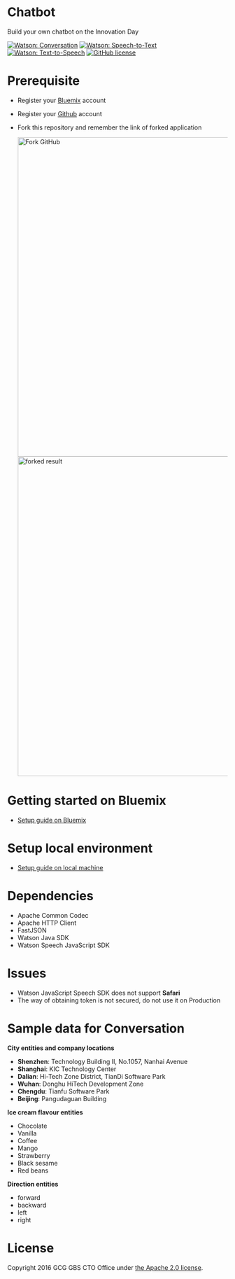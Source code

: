 # Chatbot
Build your own chatbot on the Innovation Day

[![Watson: Conversation](https://img.shields.io/badge/watson-conversation-5596e6.svg?style=flat)](https://github.com/CognitiveBuild/Chatbot)
[![Watson: Speech-to-Text](https://img.shields.io/badge/watson-speech--to--text-994fd7.svg?style=flat)](https://github.com/CognitiveBuild/Chatbot)
[![Watson: Text-to-Speech](https://img.shields.io/badge/watson-text--to--speech-994fd7.svg?style=flat)](https://github.com/CognitiveBuild/Chatbot)
[![GitHub license](https://img.shields.io/badge/license-Apache%202-blue.svg)](https://raw.githubusercontent.com/CognitiveBuild/Chatbot/master/LICENSE)

# Prerequisite
* Register your [Bluemix](https://bluemix.net) account
* Register your [Github](https://github.com) account 
* Fork this repository and remember the link of forked application

	<img width="730" alt="Fork GitHub" src="https://cloud.githubusercontent.com/assets/1511528/20171945/01edad1a-a76e-11e6-83ed-3cd0245ae2d2.png">

	<img width="730" alt="forked result" src="https://cloud.githubusercontent.com/assets/1511528/20475569/7f60d6cc-b007-11e6-870b-87ae0d7b238f.png">

# Getting started on Bluemix
- [Setup guide on Bluemix](docs/Bluemix.md)

# Setup local environment
- [Setup guide on local machine](docs/local.md)

# Dependencies
* Apache Common Codec
* Apache HTTP Client
* FastJSON
* Watson Java SDK
* Watson Speech JavaScript SDK

# Issues
* Watson JavaScript Speech SDK does not support **Safari**
* The way of obtaining token is not secured, do not use it on Production

# Sample data for Conversation
**City entities and company locations**
* **Shenzhen**: Technology Building II, No.1057, Nanhai Avenue
* **Shanghai**: KIC Technology Center
* **Dalian**: Hi-Tech Zone District, TianDi Software Park
* **Wuhan**: Donghu HiTech Development Zone
* **Chengdu**: Tianfu Software Park
* **Beijing**: Pangudaguan Building

**Ice cream flavour entities**
* Chocolate
* Vanilla
* Coffee
* Mango
* Strawberry
* Black sesame
* Red beans

**Direction entities**
* forward
* backward
* left
* right

# License
Copyright 2016 GCG GBS CTO Office under [the Apache 2.0 license](LICENSE).
